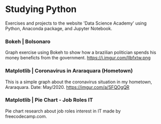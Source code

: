 # Studying Python
Exercises and projects to the website 'Data Science Academy' using Python, Anaconda package, and Jupyter Notebook.

### Bokeh | Bolsonaro
Graph exercise using Bokeh to show how a brazilian politician spends his money beneficts from the government.
https://i.imgur.com/IIbfxtw.png

### Matplotlib | Coronavirus in Araraquara (Hometown)
This is a simple graph about the coronavirus situation in my hometown, Araraquara. Date: May/2020.
https://imgur.com/a/SFQOgQR

### Matplotlib | Pie Chart - Job Roles IT
Pie chart research about job roles interest in IT made by freecodecamp.com.
